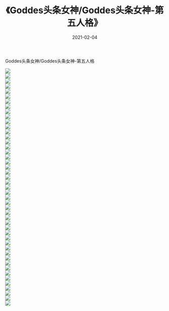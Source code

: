 ﻿---
layout: post
title:  《Goddes头条女神/Goddes头条女神-第五人格》
date:   2021-02-04
img: http://pic.660000.xyz/1:/网络美图/2021/Goddes头条女神/Goddes头条女神-第五人格/000.jpg
categories: [美女, 清纯, 唯美]
---

Goddes头条女神/Goddes头条女神-第五人格

 ![](http://pic.660000.xyz/1:/网络美图/2021/Goddes头条女神/Goddes头条女神-第五人格/001.jpg) <br>![](http://pic.660000.xyz/1:/网络美图/2021/Goddes头条女神/Goddes头条女神-第五人格/002.jpg) <br>![](http://pic.660000.xyz/1:/网络美图/2021/Goddes头条女神/Goddes头条女神-第五人格/003.jpg) <br>![](http://pic.660000.xyz/1:/网络美图/2021/Goddes头条女神/Goddes头条女神-第五人格/004.jpg) <br>![](http://pic.660000.xyz/1:/网络美图/2021/Goddes头条女神/Goddes头条女神-第五人格/005.jpg) <br>![](http://pic.660000.xyz/1:/网络美图/2021/Goddes头条女神/Goddes头条女神-第五人格/006.jpg) <br>![](http://pic.660000.xyz/1:/网络美图/2021/Goddes头条女神/Goddes头条女神-第五人格/007.jpg) <br>![](http://pic.660000.xyz/1:/网络美图/2021/Goddes头条女神/Goddes头条女神-第五人格/008.jpg) <br>![](http://pic.660000.xyz/1:/网络美图/2021/Goddes头条女神/Goddes头条女神-第五人格/009.jpg) <br>![](http://pic.660000.xyz/1:/网络美图/2021/Goddes头条女神/Goddes头条女神-第五人格/010.jpg) <br>![](http://pic.660000.xyz/1:/网络美图/2021/Goddes头条女神/Goddes头条女神-第五人格/011.jpg) <br>![](http://pic.660000.xyz/1:/网络美图/2021/Goddes头条女神/Goddes头条女神-第五人格/012.jpg) <br>![](http://pic.660000.xyz/1:/网络美图/2021/Goddes头条女神/Goddes头条女神-第五人格/013.jpg) <br>![](http://pic.660000.xyz/1:/网络美图/2021/Goddes头条女神/Goddes头条女神-第五人格/014.jpg) <br>![](http://pic.660000.xyz/1:/网络美图/2021/Goddes头条女神/Goddes头条女神-第五人格/015.jpg) <br>![](http://pic.660000.xyz/1:/网络美图/2021/Goddes头条女神/Goddes头条女神-第五人格/016.jpg) <br>![](http://pic.660000.xyz/1:/网络美图/2021/Goddes头条女神/Goddes头条女神-第五人格/017.jpg) <br>![](http://pic.660000.xyz/1:/网络美图/2021/Goddes头条女神/Goddes头条女神-第五人格/018.jpg) <br>![](http://pic.660000.xyz/1:/网络美图/2021/Goddes头条女神/Goddes头条女神-第五人格/019.jpg) <br>![](http://pic.660000.xyz/1:/网络美图/2021/Goddes头条女神/Goddes头条女神-第五人格/020.jpg) <br>![](http://pic.660000.xyz/1:/网络美图/2021/Goddes头条女神/Goddes头条女神-第五人格/021.jpg) <br>![](http://pic.660000.xyz/1:/网络美图/2021/Goddes头条女神/Goddes头条女神-第五人格/022.jpg) <br>![](http://pic.660000.xyz/1:/网络美图/2021/Goddes头条女神/Goddes头条女神-第五人格/023.jpg) <br>![](http://pic.660000.xyz/1:/网络美图/2021/Goddes头条女神/Goddes头条女神-第五人格/024.jpg) <br>![](http://pic.660000.xyz/1:/网络美图/2021/Goddes头条女神/Goddes头条女神-第五人格/025.jpg) <br>![](http://pic.660000.xyz/1:/网络美图/2021/Goddes头条女神/Goddes头条女神-第五人格/026.jpg) <br>![](http://pic.660000.xyz/1:/网络美图/2021/Goddes头条女神/Goddes头条女神-第五人格/027.jpg) <br>![](http://pic.660000.xyz/1:/网络美图/2021/Goddes头条女神/Goddes头条女神-第五人格/028.jpg) <br>![](http://pic.660000.xyz/1:/网络美图/2021/Goddes头条女神/Goddes头条女神-第五人格/029.jpg) <br>![](http://pic.660000.xyz/1:/网络美图/2021/Goddes头条女神/Goddes头条女神-第五人格/030.jpg) <br>![](http://pic.660000.xyz/1:/网络美图/2021/Goddes头条女神/Goddes头条女神-第五人格/031.jpg) <br>![](http://pic.660000.xyz/1:/网络美图/2021/Goddes头条女神/Goddes头条女神-第五人格/032.jpg) <br>![](http://pic.660000.xyz/1:/网络美图/2021/Goddes头条女神/Goddes头条女神-第五人格/033.jpg) <br>![](http://pic.660000.xyz/1:/网络美图/2021/Goddes头条女神/Goddes头条女神-第五人格/034.jpg) <br>![](http://pic.660000.xyz/1:/网络美图/2021/Goddes头条女神/Goddes头条女神-第五人格/035.jpg) <br>![](http://pic.660000.xyz/1:/网络美图/2021/Goddes头条女神/Goddes头条女神-第五人格/036.jpg) <br>![](http://pic.660000.xyz/1:/网络美图/2021/Goddes头条女神/Goddes头条女神-第五人格/037.jpg) <br>![](http://pic.660000.xyz/1:/网络美图/2021/Goddes头条女神/Goddes头条女神-第五人格/038.jpg) <br>![](http://pic.660000.xyz/1:/网络美图/2021/Goddes头条女神/Goddes头条女神-第五人格/039.jpg) <br>![](http://pic.660000.xyz/1:/网络美图/2021/Goddes头条女神/Goddes头条女神-第五人格/040.jpg) <br>![](http://pic.660000.xyz/1:/网络美图/2021/Goddes头条女神/Goddes头条女神-第五人格/041.jpg) <br>![](http://pic.660000.xyz/1:/网络美图/2021/Goddes头条女神/Goddes头条女神-第五人格/042.jpg) <br>![](http://pic.660000.xyz/1:/网络美图/2021/Goddes头条女神/Goddes头条女神-第五人格/043.jpg) <br>![](http://pic.660000.xyz/1:/网络美图/2021/Goddes头条女神/Goddes头条女神-第五人格/044.jpg) <br>![](http://pic.660000.xyz/1:/网络美图/2021/Goddes头条女神/Goddes头条女神-第五人格/045.jpg) <br>![](http://pic.660000.xyz/1:/网络美图/2021/Goddes头条女神/Goddes头条女神-第五人格/046.jpg) <br>![](http://pic.660000.xyz/1:/网络美图/2021/Goddes头条女神/Goddes头条女神-第五人格/047.jpg) <br>